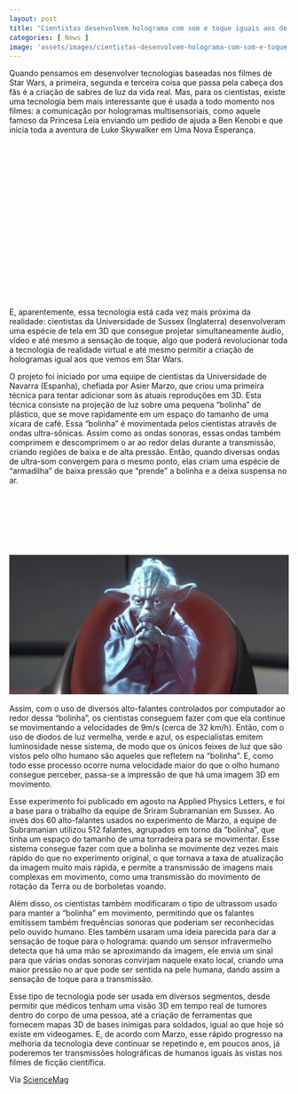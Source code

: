 ```yaml
---
layout: post
title: "Cientistas desenvolvem holograma com som e toque iguais aos de Star Wars"
categories: [ News ]
image: 'assets/images/cientistas-desenvolvem-holograma-com-som-e-toque-iguais-aos-de-star-wars.jpg'
---
```


Quando pensamos em desenvolver tecnologias baseadas nos filmes de Star Wars, a primeira, segunda e terceira coisa que passa pela cabeça dos fãs é a criação de sabres de luz da vida real. Mas, para os cientistas, existe uma tecnologia bem mais interessante que é usada a todo momento nos filmes: a comunicação por hologramas multisensoriais, como aquele famoso da Princesa Leia enviando um pedido de ajuda a Ben Kenobi e que inicia toda a aventura de Luke Skywalker em Uma Nova Esperança.

<!-- QUADRADO -->
<script async src="//pagead2.googlesyndication.com/pagead/js/adsbygoogle.js"></script>
<ins class="adsbygoogle"
style="display:inline-block;width:336px;height:280px"
data-ad-client="ca-pub-2838251107855362"
data-ad-slot="5351066970"></ins>
<script>
(adsbygoogle = window.adsbygoogle || []).push({});
</script>

E, aparentemente, essa tecnologia está cada vez mais próxima da realidade: cientistas da Universidade de Sussex (Inglaterra) desenvolveram uma espécie de tela em 3D que consegue projetar simultaneamente áudio, vídeo e até mesmo a sensação de toque, algo que poderá revolucionar toda a tecnologia de realidade virtual e até mesmo permitir a criação de hologramas igual aos que vemos em Star Wars.

O projeto foi iniciado por uma equipe de cientistas da Universidade de Navarra (Espanha), chefiada por Asier Marzo, que criou uma primeira técnica para tentar adicionar som às atuais reproduções em 3D. Esta técnica consiste na projeção de luz sobre uma pequena “bolinha” de plástico, que se move rapidamente em um espaço do tamanho de uma xícara de café. Essa “bolinha” é movimentada pelos cientistas através de ondas ultra-sônicas. Assim como as ondas sonoras, essas ondas também comprimem e descomprimem o ar ao redor delas durante a transmissão, criando regiões de baixa e de alta pressão. Então, quando diversas ondas de ultra-som convergem para o mesmo ponto, elas criam uma espécie de “armadilha” de baixa pressão que “prende” a bolinha e a deixa suspensa no ar.

<!-- MINI ANÚNCIO -->
<script async src="//pagead2.googlesyndication.com/pagead/js/adsbygoogle.js"></script>
<!-- Games Root -->
<ins class="adsbygoogle"
style="display:inline-block;width:730px;height:95px"
data-ad-client="ca-pub-2838251107855362"
data-ad-slot="5351066970"></ins>
<script>
(adsbygoogle = window.adsbygoogle || []).push({});
</script>

![Yoda](/assets/images/282217.530723-holograma-yoda.png)

Assim, com o uso de diversos alto-falantes controlados por computador ao redor dessa “bolinha”, os cientistas conseguem fazer com que ela continue se movimentando a velocidades de 9m/s (cerca de 32 km/h). Então, com o uso de diodos de luz vermelha, verde e azul, os especialistas emitem luminosidade nesse sistema, de modo que os únicos feixes de luz que são vistos pelo olho humano são aqueles que refletem na “bolinha”. E, como todo esse processo ocorre numa velocidade maior do que o olho humano consegue perceber, passa-se a impressão de que há uma imagem 3D em movimento.

Esse experimento foi publicado em agosto na Applied Physics Letters, e foi a base para o trabalho da equipe de Sriram Subramanian em Sussex. Ao invés dos 60 alto-falantes usados no experimento de Marzo, a equipe de Subramanian utilizou 512 falantes, agrupados em torno da “bolinha”, que tinha um espaço do tamanho de uma torradeira para se movimentar. Esse sistema consegue fazer com que a bolinha se movimente dez vezes mais rápido do que no experimento original, o que tornava a taxa de atualização da imagem muito mais rápida, e permite a transmissão de imagens mais complexas em movimento, como uma transmissão do movimento de rotação da Terra ou de borboletas voando.

<!-- RETANGULO LARGO 2 -->
<script async src="//pagead2.googlesyndication.com/pagead/js/adsbygoogle.js"></script>
<ins class="adsbygoogle"
style="display:block; text-align:center;"
data-ad-layout="in-article"
data-ad-format="fluid"
data-ad-client="ca-pub-2838251107855362"
data-ad-slot="8549252987"></ins>
<script>
(adsbygoogle = window.adsbygoogle || []).push({});
</script>

Além disso, os cientistas também modificaram o tipo de ultrassom usado para manter a “bolinha” em movimento, permitindo que os falantes emitissem também frequências sonoras que poderiam ser reconhecidas pelo ouvido humano. Eles também usaram uma ideia parecida para dar a sensação de toque para o holograma: quando um sensor infravermelho detecta que há uma mão se aproximando da imagem, ele envia um sinal para que várias ondas sonoras convirjam naquele exato local, criando uma maior pressão no ar que pode ser sentida na pele humana, dando assim a sensação de toque para a transmissão.

Esse tipo de tecnologia pode ser usada em diversos segmentos, desde permitir que médicos tenham uma visão 3D em tempo real de tumores dentro do corpo de uma pessoa, até a criação de ferramentas que fornecem mapas 3D de bases inimigas para soldados, igual ao que hoje só existe em videogames. E, de acordo com Marzo, esse rápido progresso na melhoria da tecnologia deve continuar se repetindo e, em poucos anos, já poderemos ter transmissões holográficas de humanos iguais às vistas nos filmes de ficção científica.

<!-- RETANGULO LARGO -->
<script async src="https://pagead2.googlesyndication.com/pagead/js/adsbygoogle.js"></script>
<!-- Informat -->
<ins class="adsbygoogle"
style="display:block"
data-ad-client="ca-pub-2838251107855362"
data-ad-slot="2327980059"
data-ad-format="auto"
data-full-width-responsive="true"></ins>
<script>
(adsbygoogle = window.adsbygoogle || []).push({});
</script>

Via [ScienceMag](https://canaltech.com.br/ciencia/cientistas-desenvolvem-holograma-com-som-e-toque-iguais-aos-de-star-wars-157757/)
